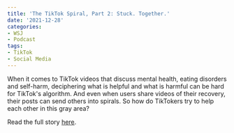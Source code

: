 ```yaml
---
title: 'The TikTok Spiral, Part 2: Stuck. Together.'
date: '2021-12-28'
categories:
- WSJ
- Podcast
tags:
- TikTok
- Social Media
---
```

When it comes to TikTok videos that discuss mental health, eating disorders and self-harm, deciphering what is helpful and what is harmful can be hard for TikTok's algorithm. And even when users share videos of their recovery, their posts can send others into spirals. So how do TikTokers try to help each other in this gray area?

Read the full story [here](https://www.wsj.com/podcasts/tech-news-briefing/the-tiktok-spiral-part-2-stuck-together/a578831c-ee9f-4ff8-9509-1dfc5b111e1f).